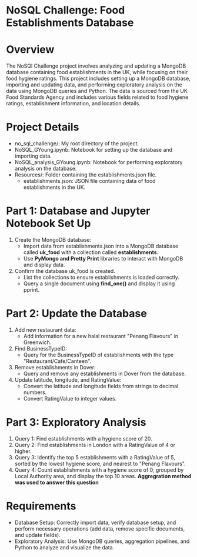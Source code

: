 # NoSQL Challenge: Food Establishments Database

# Overview
The NoSQl Challenge project involves analyzing and updating a MongoDB database containing food establishments in the UK, while focusing on their food hygiene ratings. This project includes setting up a MongoDB database, importing and updating data, and performing exploratory analysis on the data using MongoDB queries and Python. The data is sourced from the UK Food Standards Agency and includes various fields related to food hygiene ratings, establishment information, and location details. 
# Project Details
* no_sql_challenge/: My root directory of the project.
* NoSQL_GYoung.ipynb: Notebook for setting up the database and importing data.
* NoSQL_analysis_GYoung.ipynb: Notebook for performing exploratory analysis on the database.
* Resources/: Folder containing the establishments.json file.
  * establishments.json: JSON file containing data of food establishments in the UK.
# Part 1: Database and Jupyter Notebook Set Up
  1. Create the MongoDB database:
     * Import data from establishments.json into a MongoDB database called **uk_food** with a collection called **establishments**.
     * Use **PyMongo and Pretty Print** libraries to interact with MongoDB and display data.
  2. Confirm the database uk_food is created.
     * List the collections to ensure establishments is loaded correctly.
     * Query a single document using **find_one()** and display it using pprint.
# Part 2: Update the Database 
  1. Add new restaurant data:
     * Add information for a new halal restaurant "Penang Flavours" in Greenwich.
  2. Find BusinessTypeID:
     * Query for the BusinessTypeID of establishments with the type "Restaurant/Cafe/Canteen".
  3. Remove establishments in Dover:
     * Query and remove any establishments in Dover from the database.
  4. Update latitude, longitude, and RatingValue:
     * Convert the latitude and longitude fields from strings to decimal numbers.
     * Convert RatingValue to integer values.
# Part 3: Exploratory Analysis
  1. Query 1: Find establishments with a hygiene score of 20.
  2. Query 2: Find establishments in London with a RatingValue of 4 or higher.
  3. Query 3: Identify the top 5 establishments with a RatingValue of 5, sorted by the lowest hygiene score, and nearest to "Penang Flavours".
  4. Query 4: Count establishments with a hygiene score of 0, grouped by Local Authority area, and display the top 10 areas. **Aggregration method was used to answer this question** 
# Requirements
* Database Setup: Correctly import data, verify database setup, and perform necessary operations (add data, remove specific documents, and update fields).
* Exploratory Analysis: Use MongoDB queries, aggregation pipelines, and Python to analyze and visualize the data.
